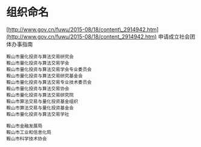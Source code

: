 # 组织命名

[http://www.gov.cn/fuwu/2015-08/18/content\_2914942.htm](http://www.gov.cn/fuwu/2015-08/18/content_2914942.htm) 申请成立社会团体办事指南

```text
鞍山市量化投资与算法交易研究会
鞍山市量化投资与算法交易学会
鞍山市量化投资与算法交易学会专业委员会
鞍山市量化投资与算法交易研究基金会
鞍山市量化投资与算法交易专业技术委员会
鞍山市量化投资与算法交易协会
鞍山市量化投资与算法交易研究院
鞍山市算法交易与量化投资基金组织
鞍山市算法交易与量化投资基金会
鞍山市量化投资与算法交易学社

鞍山市金融发展局
鞍山市工业和信息化局
鞍山市科学技术协会
```



